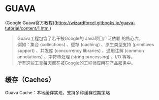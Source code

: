 # GUAVA

(Google Guava官方教程)(https://wizardforcel.gitbooks.io/guava-tutorial/content/1.html)
> Guava工程包含了若干被Google的 Java项目广泛依赖 的核心库，  
> 例如：集合 (collections) 、缓存 (caching) 、原生类型支持 (primitives support) 、并发库 (concurrency libraries) 、通用注解 (common annotations) 、字符串处理 (string processing) 、I/O 等等。  
> 所有这些工具每天都在被Google的工程师应用在产品服务中。




##  缓存（Caches）
Guava Cache：本地缓存实现，支持多种缓存过期策略











